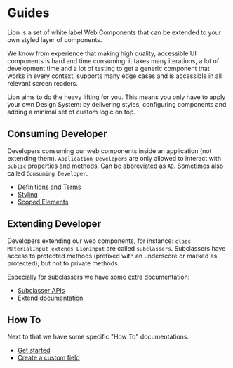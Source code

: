 # Guides

Lion is a set of white label Web Components that can be extended to your own styled layer of components.

We know from experience that making high quality, accessible UI components is hard and time consuming: it takes many iterations, a lot of development time and a lot of testing to get a generic component that works in every context, supports many edge cases and is accessible in all relevant screen readers.

Lion aims to do the heavy lifting for you. This means you only have to apply your own Design System: by delivering styles, configuring components and adding a minimal set of custom logic on top.

## Consuming Developer

Developers consuming our web components inside an application (not extending them).
`Application Developers` are only allowed to interact with `public` properties and methods.
Can be abbreviated as `AD`. Sometimes also called `Consuming Developer`.

- [Definitions and Terms](https://github.com/ing-bank/lion/blob/519759cb09777d3b2b60480a5ef85860cba1310a/docs/guides/principles/definitions-and-terms.md)
- [Styling](https://github.com/ing-bank/lion/blob/519759cb09777d3b2b60480a5ef85860cba1310a/docs/guides/principles/styling.md)
- [Scoped Elements](https://github.com/ing-bank/lion/blob/519759cb09777d3b2b60480a5ef85860cba1310a/docs/guides/principles/scoped-elements.md)

## Extending Developer

Developers extending our web components, for instance: `class MaterialInput extends LionInput` are called `subclassers`. Subclassers have access to protected methods (prefixed with an underscore or marked as protected), but not to private methods.

Especially for subclassers we have some extra documentation:

- [Subclasser APIs](https://github.com/ing-bank/lion/blob/519759cb09777d3b2b60480a5ef85860cba1310a/docs/guides/principles/subclasser-apis.md)
- [Extend documentation](https://github.com/ing-bank/lion/blob/519759cb09777d3b2b60480a5ef85860cba1310a/docs/blog/extending-documentation)

## How To

Next to that we have some specific "How To" documentations.

- [Get started](https://github.com/ing-bank/lion/blob/519759cb09777d3b2b60480a5ef85860cba1310a/docs/guides/how-to/get-started.md)
- [Create a custom field](https://github.com/ing-bank/lion/blob/519759cb09777d3b2b60480a5ef85860cba1310a/docs/guides/how-to/create-a-custom-field.md)
